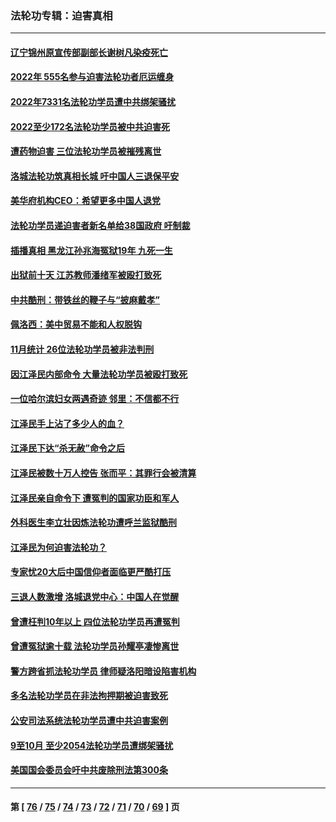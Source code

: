 ### 法轮功专辑：迫害真相
---
#### [辽宁锦州原宣传部副部长谢树凡染疫死亡](../../pages/nf4379/n13904044.md?01120430) 
#### [2022年 555名参与迫害法轮功者厄运缠身](../../pages/nf4379/n13903134.md?01120430) 
#### [2022年7331名法轮功学员遭中共绑架骚扰](../../pages/nf4379/n13901725.md?01120430) 
#### [2022至少172名法轮功学员被中共迫害死](../../pages/nf4379/n13900831.md?01120430) 
#### [遭药物迫害 三位法轮功学员被摧残离世](../../pages/nf4379/n13893822.md?01120430) 
#### [洛城法轮功筑真相长城 吁中国人三退保平安](../../pages/nf4379/n13892471.md?01120430) 
#### [美华府机构CEO：希望更多中国人退党](../../pages/nf4379/n13890897.md?01120430) 
#### [法轮功学员递迫害者新名单给38国政府 吁制裁](../../pages/nf4379/n13891149.md?01120430) 
#### [插播真相 黑龙江孙兆海冤狱19年 九死一生](../../pages/nf4379/n13889193.md?01120430) 
#### [出狱前十天 江苏教师潘绪军被殴打致死](../../pages/nf4379/n13888230.md?01120430) 
#### [中共酷刑：带铁丝的鞭子与“披麻戴孝”](../../pages/nf4379/n13887863.md?01120430) 
#### [佩洛西：美中贸易不能和人权脱钩](../../pages/nf4379/n13884884.md?01120430) 
#### [11月统计 26位法轮功学员被非法判刑](../../pages/nf4379/n13884724.md?01120430) 
#### [因江泽民内部命令 大量法轮功学员被殴打致死](../../pages/nf4379/n13877409.md?01120430) 
#### [一位哈尔滨妇女两遇奇迹 邻里：不信都不行](../../pages/nf4379/n13878017.md?01120430) 
#### [江泽民手上沾了多少人的血？](../../pages/nf4379/n13880318.md?01120430) 
#### [江泽民下达“杀无赦”命令之后](../../pages/nf4379/n13878084.md?01120430) 
#### [江泽民被数十万人控告 张而平：其罪行会被清算](../../pages/nf4379/n13878074.md?01120430) 
#### [江泽民亲自命令下 遭冤判的国家功臣和军人](../../pages/nf4379/n13876685.md?01120430) 
#### [外科医生李立壮因炼法轮功遭呼兰监狱酷刑](../../pages/nf4379/n13875403.md?01120430) 
#### [江泽民为何迫害法轮功？](../../pages/nf4379/n13876324.md?01120430) 
#### [专家忧20大后中国信仰者面临更严酷打压](../../pages/nf4379/n13874993.md?01120430) 
#### [三退人数激增 洛城退党中心：中国人在觉醒](../../pages/nf4379/n13874224.md?01120430) 
#### [曾遭枉判10年以上 四位法轮功学员再遭冤判](../../pages/nf4379/n13872398.md?01120430) 
#### [曾遭冤狱逾十载 法轮功学员孙耀亭凄惨离世](../../pages/nf4379/n13871692.md?01120430) 
#### [警方跨省抓法轮功学员 律师疑洛阳暗设陷害机构](../../pages/nf4379/n13870178.md?01120430) 
#### [多名法轮功学员在非法拘押期被迫害致死](../../pages/nf4379/n13870463.md?01120430) 
#### [公安司法系统法轮功学员遭中共迫害案例](../../pages/nf4379/n13869580.md?01120430) 
#### [9至10月 至少2054法轮功学员遭绑架骚扰](../../pages/nf4379/n13867111.md?01120430) 
#### [美国国会委员会吁中共废除刑法第300条](../../pages/nf4379/n13868121.md?01120430) 

---
#### 第 [ [76](./76.md?01120430) / [75](./75.md?01120430) / [74](./74.md?01120430) / [73](./73.md?01120430) / [72](./72.md?01120430) / [71](./71.md?01120430) / [70](./70.md?01120430) / [69](./69.md?01120430) ] 页
